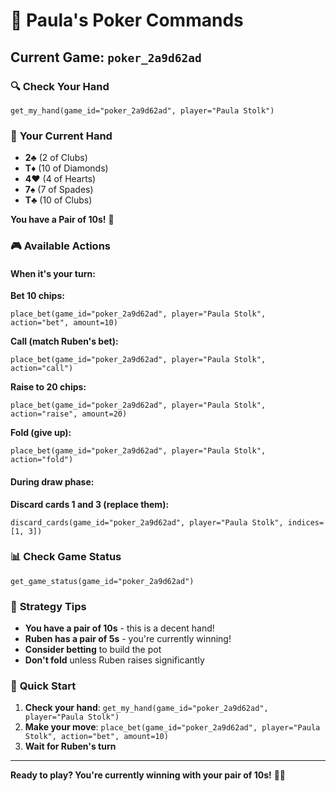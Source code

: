 # 🎲 Paula's Poker Commands

## Current Game: `poker_2a9d62ad`

### 🔍 **Check Your Hand**
```
get_my_hand(game_id="poker_2a9d62ad", player="Paula Stolk")
```

### 🎯 **Your Current Hand**
- **2♣** (2 of Clubs)
- **T♦** (10 of Diamonds)
- **4♥** (4 of Hearts)
- **7♠** (7 of Spades)
- **T♣** (10 of Clubs)

**You have a Pair of 10s!** 🎯

### 🎮 **Available Actions**

#### **When it's your turn:**

**Bet 10 chips:**
```
place_bet(game_id="poker_2a9d62ad", player="Paula Stolk", action="bet", amount=10)
```

**Call (match Ruben's bet):**
```
place_bet(game_id="poker_2a9d62ad", player="Paula Stolk", action="call")
```

**Raise to 20 chips:**
```
place_bet(game_id="poker_2a9d62ad", player="Paula Stolk", action="raise", amount=20)
```

**Fold (give up):**
```
place_bet(game_id="poker_2a9d62ad", player="Paula Stolk", action="fold")
```

#### **During draw phase:**

**Discard cards 1 and 3 (replace them):**
```
discard_cards(game_id="poker_2a9d62ad", player="Paula Stolk", indices=[1, 3])
```

### 📊 **Check Game Status**
```
get_game_status(game_id="poker_2a9d62ad")
```

### 🎯 **Strategy Tips**

- **You have a pair of 10s** - this is a decent hand!
- **Ruben has a pair of 5s** - you're currently winning!
- **Consider betting** to build the pot
- **Don't fold** unless Ruben raises significantly

### 🎲 **Quick Start**

1. **Check your hand**: `get_my_hand(game_id="poker_2a9d62ad", player="Paula Stolk")`
2. **Make your move**: `place_bet(game_id="poker_2a9d62ad", player="Paula Stolk", action="bet", amount=10)`
3. **Wait for Ruben's turn**

---

**Ready to play? You're currently winning with your pair of 10s!** 🎲✨

